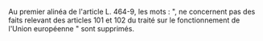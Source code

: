 Au premier alinéa de l'article L. 464-9, les mots : ", ne concernent pas des faits relevant des articles 101 et 102 du traité sur le fonctionnement de l'Union européenne " sont supprimés.


  

  
